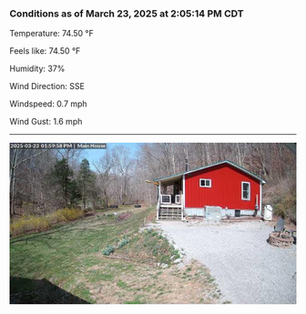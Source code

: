 ### Conditions as of March 23, 2025 at 2:05:14 PM CDT 

Temperature: 74.50 &deg;F

Feels like: 74.50 &deg;F

Humidity: 37%

Wind Direction: SSE

Windspeed: 0.7 mph

Wind Gust: 1.6 mph

---

<img src="./images/latest.jpeg"/>

